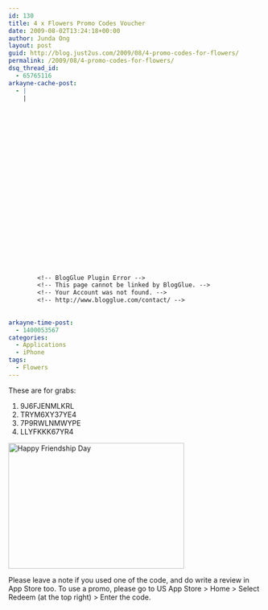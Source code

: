 ```yaml
---
id: 130
title: 4 x Flowers Promo Codes Voucher
date: 2009-08-02T13:24:18+00:00
author: Junda Ong
layout: post
guid: http://blog.just2us.com/2009/08/4-promo-codes-for-flowers/
permalink: /2009/08/4-promo-codes-for-flowers/
dsq_thread_id:
  - 65765116
arkayne-cache-post:
  - |
    |
        
        
        
        
        
        
        
        
        
        
        
        
        
        
        
        
        
        
        
        
        
        
        
        <!-- BlogGlue Plugin Error -->
        <!-- This page cannot be linked by BlogGlue. -->
        <!-- Your Account was not found. -->
        <!-- http://www.blogglue.com/contact/ -->
        
        
arkayne-time-post:
  - 1400053567
categories:
  - Applications
  - iPhone
tags:
  - Flowers
---
```

These are for grabs:

  1. 9J6FJENMLKRL 
  2. TRYM6XY37YE4 
  3. 7P9RWLNMWYPE 
  4. LLYFKKK67YR4 

<a href="http://blog.just2us.com/wp-content/uploads/2009/08/happy-friendship-day1.png" onclick="__gaTracker('send', 'event', 'outbound-article', 'http://blog.just2us.com/wp-content/uploads/2009/08/happy-friendship-day1.png', '');"><img style="border-top-width: 0px; border-left-width: 0px; border-bottom-width: 0px; border-right-width: 0px" height="250" alt="Happy Friendship Day" src="http://blog.just2us.com/wp-content/uploads/2009/08/happy-friendship-day-thumb1.png" width="349" border="0" /></a>

Please leave a note if you used one of the code, and do write a review in App Store too. To use a promo, please go to US App Store > Home > Select Redeem (at the top right) > Enter the code.

<div style="font-size:0px;height:0px;line-height:0px;margin:0;padding:0;clear:both">
</div>